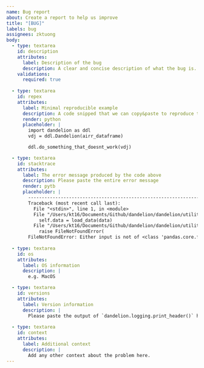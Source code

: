 ```yaml
---
name: Bug report
about: Create a report to help us improve
title: "[BUG]"
labels: bug
assignees: zktuong
body:
  - type: textarea
    id: description
    attributes:
      label: Description of the bug
      description: A clear and concise description of what the bug is.
    validations:
      required: true
  
  - type: textarea
    id: repex
    attributes:
      label: Minimal reproducible example
      description: A code snipped that we can copy&paste to reproduce the bug without having any data
      render: python
      placeholder: |
        import dandelion as ddl
        vdj = ddl.Dandelion(airr_dataframe)

        ddl.do_something_that_doesnt_work(vdj)

  - type: textarea
    id: stacktrace
    attributes:
      label: The error message produced by the code above
      description: Please paste the entire error message
      render: pytb
      placeholder: |
        ---------------------------------------------------------------------------
        Traceback (most recent call last):
          File "<stdin>", line 1, in <module>
          File "/Users/kt16/Documents/Github/dandelion/dandelion/utilities/_core.py", line 49, in __init__
            self.data = load_data(data)
          File "/Users/kt16/Documents/Github/dandelion/dandelion/utilities/_utilities.py", line 564, in load_data
            raise FileNotFoundError(
        FileNotFoundError: Either input is not of <class 'pandas.core.frame.DataFrame'> or file does not exist.
   
  - type: textarea
    id: os
    attributes:
      label: OS information
      description: |
        e.g. MacOS

  - type: textarea
    id: versions
    attributes:
      label: Version information
      description: |
        Please paste the output of `dandelion.logging.print_header()` here.
  
  - type: textarea
    id: context
    attributes:
      label: Additional context
      description: |
        Add any other context about the problem here.
---
```

